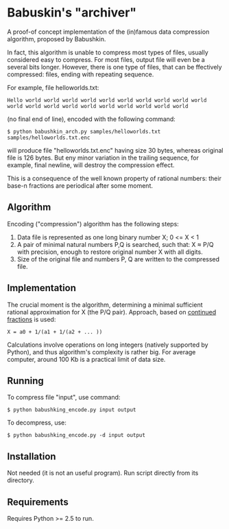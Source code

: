 Babuskin's "archiver"
=====================
A proof-of concept implementation of the (in)famous data compression algorithm, proposed by Babushkin.

In fact, this algorithm is unable to compress most types of files, usually considered easy to compress. For most files, output file will even be a several bits longer. However, there is one type of files, that can be ffectively compressed: files, ending with repeating sequence.

For example, file helloworlds.txt:

    Hello world world world world world world world world world world world world world world world world world world world world 

(no final end of line), encoded with the following command:

    $ python babushkin_arch.py samples/helloworlds.txt samples/helloworlds.txt.enc

will produce file "helloworlds.txt.enc" having size 30 bytes, whereas original file is 126 bytes.
But eny minor variation in the trailing sequence, for example, final newline, will destroy the compression effect.

This is a consequence of the well known property of rational numbers: their base-n fractions are periodical after some moment.

Algorithm
---------
Encoding ("compression") algorithm has the following steps:

1.  Data file is represented as one long binary number X; 0 <= X < 1
2.  A pair of minimal natural numbers P,Q is searched, such that:
    X ≈ P/Q
    with precision, enough to restore original number X with all digits.
3.  Size of the original file and numbers P, Q are written to the compressed file.

Implementation
--------------
The crucial moment is the algorithm, determining a minimal sufficient rational approximation for X (the P/Q pair).
Approach, based on [continued fractions](http://en.wikipedia.org/wiki/Continued_fraction) is used:

    X = a0 + 1/(a1 + 1/(a2 + ... ))

Calculations involve operations on long integers (natively supported by Python), and thus algorithm's complexity is rather big. For average computer, around 100 Kb is a practical limit of data size.

Running
-------

To compress file "input", use command:

    $ python babushking_encode.py input output

To decompress, use:

    $ python babushking_encode.py -d input output

Installation
------------
Not needed (it is not an useful program).
Run script directly from its directory.

Requirements
------------
Requires Python >= 2.5 to run.

